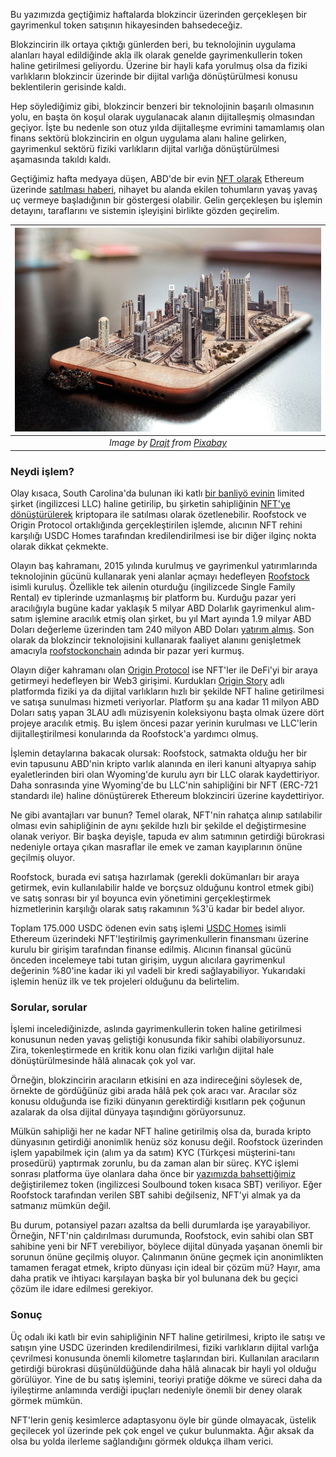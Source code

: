 Bu yazımızda geçtiğimiz haftalarda blokzincir üzerinden gerçekleşen bir gayrimenkul token satışının hikayesinden bahsedeceğiz. 

Blokzincirin ilk ortaya çıktığı günlerden beri, bu teknolojinin uygulama alanları hayal edildiğinde akla ilk olarak genelde gayrimenkullerin token haline getirilmesi geliyordu. Üzerine bir hayli kafa yorulmuş olsa da fiziki varlıkların blokzincir üzerinde bir dijital varlığa dönüştürülmesi konusu beklentilerin gerisinde kaldı. 

Hep söylediğimiz gibi, blokzincir benzeri bir teknolojinin başarılı olmasının yolu, en başta ön koşul olarak uygulanacak alanın dijitalleşmiş olmasından geçiyor. İşte bu nedenle son otuz yılda dijitalleşme evrimini tamamlamış olan finans sektörü blokzincirin en olgun uygulama alanı haline gelirken, gayrimenkul sektörü fiziki varlıkların dijital varlığa dönüştürülmesi aşamasında takıldı kaldı. 

Geçtiğimiz hafta medyaya düşen, ABD'de bir evin [NFT olarak](https://etherscan.io/nft/0xF928d6285B8a4f9ac5A640ae598D7399C331cea7/0) Ethereum üzerinde [satılması haberi](https://etherscan.io/tx/0xa7b2e89bf6d5cc8e605c1cf8823e532f87790d1816f7f98df77127cc98a1021f), nihayet bu alanda ekilen tohumların yavaş yavaş uç vermeye başladığının bir göstergesi olabilir. Gelin gerçekleşen bu işlemin detayını, taraflarını ve sistemin işleyişini birlikte gözden geçirelim. 


| ![nft_city](/assets/iphone-4857114_800.jpg)|
|:--:| 
| *Image by [Drajt](https://pixabay.com/users/drajt-3643917/) from [Pixabay](https://pixabay.com/)*|

### Neydi işlem?

Olay kısaca, South Carolina'da bulunan iki katlı [bir banliyö evinin](https://www.google.com/maps/place/149+Cottage+Lake+Way,+Columbia,+SC+29209/@33.9594797,-80.9455555,272m/data=!3m1!1e3!4m5!3m4!1s0x88f8b053743f5079:0x8883bce9faf9ed0f!8m2!3d33.9596548!4d-80.9454178) limited şirket (ingilizcesi LLC) haline getirilip, bu şirketin sahipliğinin [NFT'ye dönüştürülerek](https://opensea.io/assets/ethereum/0xF928d6285B8a4f9ac5A640ae598D7399C331cea7/0) kriptopara ile satılması olarak özetlenebilir. Roofstock ve Origin Protocol ortaklığında gerçekleştirilen işlemde, alıcının NFT rehini karşılığı USDC Homes tarafından kredilendirilmesi ise bir diğer ilginç nokta olarak dikkat çekmekte. 

Olayın baş kahramanı, 2015 yılında kurulmuş ve gayrimenkul yatırımlarında teknolojinin gücünü kullanarak yeni alanlar açmayı hedefleyen [Roofstock](https://www.roofstock.com/) isimli kuruluş. Özellikle tek ailenin oturduğu (ingilizcede Single Family Rental) ev tiplerinde uzmanlaşmış bir platform bu. Kurduğu pazar yeri aracılığıyla bugüne kadar yaklaşık 5 milyar ABD Dolarlık gayrimenkul alım-satım işlemine aracılık etmiş olan şirket, bu yıl Mart ayında 1.9 milyar ABD Doları değerleme üzerinden tam 240 milyon ABD Doları [yatırım almış](https://www.prnewswire.com/in/news-releases/roofstock-raises-240m-at-1-9b-valuation-to-expand-access-to-real-estate-investing-888898674.html). Son olarak da blokzincir teknolojisini kullanarak faaliyet alanını genişletmek amacıyla [roofstockonchain](https://onchain.roofstock.com/) adında bir pazar yeri kurmuş. 

Olayın diğer kahramanı olan [Origin Protocol](https://www.originprotocol.com/en/) ise NFT'ler ile DeFi'yi bir araya getirmeyi hedefleyen bir Web3 girişimi. Kurdukları [Origin Story](https://www.story.xyz/) adlı platformda fiziki ya da dijital varlıkların hızlı bir şekilde NFT haline getirilmesi ve satışa sunulması hizmeti veriyorlar. Platform şu ana kadar 11 milyon ABD Doları satış yapan 3LAU adlı müzisyenin koleksiyonu başta olmak üzere dört projeye aracılık etmiş. Bu işlem öncesi pazar yerinin kurulması ve LLC'lerin dijitalleştirilmesi konularında da Roofstock'a yardımcı olmuş. 

İşlemin detaylarına bakacak olursak: Roofstock, satmakta olduğu her bir evin tapusunu ABD'nin kripto varlık alanında en ileri kanuni altyapıya sahip eyaletlerinden biri olan Wyoming'de kurulu ayrı bir LLC olarak kaydettiriyor. Daha sonrasında yine Wyoming'de bu LLC'nin sahipliğini bir NFT (ERC-721 standardı ile) haline dönüştürerek Ethereum blokzinciri üzerine kaydettiriyor. 

Ne gibi avantajları var bunun? Temel olarak, NFT'nin rahatça alınıp satılabilir olması evin sahipliğinin de aynı şekilde hızlı bir şekilde el değiştirmesine olanak veriyor. Bir başka deyişle, tapuda ev alım satımının getirdiği bürokrasi nedeniyle ortaya çıkan masraflar ile emek ve zaman kayıplarının önüne geçilmiş oluyor. 

Roofstock, burada evi satışa hazırlamak (gerekli dokümanları bir araya getirmek, evin kullanılabilir halde ve borçsuz olduğunu kontrol etmek gibi) ve satış sonrası bir yıl boyunca evin yönetimini gerçekleştirmek hizmetlerinin karşılığı olarak satış rakamının %3'ü kadar bir bedel alıyor. 

Toplam 175.000 USDC ödenen evin satış işlemi [USDC Homes](https://usdc.homes/) isimli Ethereum üzerindeki NFT'leştirilmiş gayrimenkullerin finansmanı üzerine kurulu bir girişim tarafından finanse edilmiş. Alıcının finansal gücünü önceden incelemeye tabi tutan girişim, uygun alıcılara gayrimenkul değerinin %80'ine kadar iki yıl vadeli bir kredi sağlayabiliyor. Yukarıdaki işlemin henüz ilk ve tek projeleri olduğunu da belirtelim. 

### Sorular, sorular

İşlemi incelediğinizde, aslında gayrimenkullerin token haline getirilmesi konusunun neden yavaş geliştiği konusunda fikir sahibi olabiliyorsunuz. Zira, tokenleştirmede en kritik konu olan fiziki varlığın dijital hale dönüştürülmesinde hâlâ alınacak çok yol var. 

Örneğin, blokzincirin aracıların etkisini en aza indireceğini söylesek de, örnekte de gördüğünüz gibi arada hâlâ pek çok aracı var. Aracılar söz konusu olduğunda ise fiziki dünyanın gerektirdiği kısıtların pek çoğunun azalarak da olsa dijital dünyaya taşındığını görüyorsunuz. 

Mülkün sahipliği her ne kadar NFT haline getirilmiş olsa da, burada kripto dünyasının getirdiği anonimlik henüz söz konusu değil. Roofstock üzerinden işlem yapabilmek için (alım ya da satım) KYC (Türkçesi müşterini-tanı prosedürü) yaptırmak zorunlu, bu da zaman alan bir süreç. KYC işlemi sonrası platforma üye olanlara daha önce bir [yazımızda bahsettiğimiz](https://medium.com/turansert/token-nft-derken-%C5%9Fimdi-de-sbt-2d4b7c18557b) değiştirilemez token (ingilizcesi Soulbound token kısaca SBT) veriliyor. Eğer Roofstock tarafından verilen SBT sahibi değilseniz, NFT'yi almak ya da satmanız mümkün değil. 

Bu durum, potansiyel pazarı azaltsa da belli durumlarda işe yarayabiliyor. Örneğin, NFT'nin çaldırılması durumunda, Roofstock, evin sahibi olan SBT sahibine yeni bir NFT verebiliyor, böylece dijital dünyada yaşanan önemli bir sorunun önüne geçilmiş oluyor. Çalınmanın önüne geçmek için anonimlikten tamamen feragat etmek, kripto dünyası için ideal bir çözüm mü? Hayır, ama daha pratik ve ihtiyacı karşılayan başka bir yol bulunana dek bu geçici çözüm ile idare edilmesi gerekiyor.  

### Sonuç

Üç odalı iki katlı bir evin sahipliğinin NFT haline getirilmesi, kripto ile satışı ve satışın yine USDC üzerinden kredilendirilmesi, fiziki varlıkların dijital varlığa çevrilmesi konusunda önemli kilometre taşlarından biri. Kullanılan aracıların getirdiği bürokrasi düşünüldüğünde daha hâlâ alınacak bir hayli yol olduğu görülüyor. Yine de bu satış işlemini, teoriyi pratiğe dökme ve süreci daha da iyileştirme anlamında verdiği ipuçları nedeniyle önemli bir deney olarak görmek mümkün. 

NFT'lerin geniş kesimlerce adaptasyonu öyle bir günde olmayacak, üstelik geçilecek yol üzerinde pek çok engel ve çukur bulunmakta. Ağır aksak da olsa bu yolda ilerleme sağlandığını görmek oldukça ilham verici.
